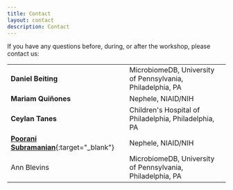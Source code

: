 ```yaml
---
title: Contact
layout: contact
description: Contact
---
```


If you have any questions before, during, or after the workshop, please contact us:

|                                                              |                                                            |
| ------------------------------------------------------------ | ---------------------------------------------------------- |
| **Daniel Beiting**                                           | MicrobiomeDB, University of Pennsylvania, Philadelphia, PA |
| **Mariam Quiñones**                                          | Nephele, NIAID/NIH                                         |
| **Ceylan Tanes**                                             | Children's Hospital of Philadelphia, Philadelphia, PA      |
| [**Poorani Subramanian**](https://bioinformatics.niaid.nih.gov/metagenomics){:target="_blank"} | Nephele, NIAID/NIH                                         |
| Ann Blevins                                                  | MicrobiomeDB, University of Pennsylvania, Philadelphia, PA |
